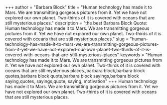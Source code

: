 +++
author = "Barbara Block"
title = "Human technology has made it to Mars. We are transmitting gorgeous pictures from it. Yet we have not explored our own planet. Two-thirds of it is covered with oceans that are still mysterious places."
description = "the best Barbara Block Quote: Human technology has made it to Mars. We are transmitting gorgeous pictures from it. Yet we have not explored our own planet. Two-thirds of it is covered with oceans that are still mysterious places."
slug = "human-technology-has-made-it-to-mars-we-are-transmitting-gorgeous-pictures-from-it-yet-we-have-not-explored-our-own-planet-two-thirds-of-it-is-covered-with-oceans-that-are-still-mysterious-places"
keywords = "Human technology has made it to Mars. We are transmitting gorgeous pictures from it. Yet we have not explored our own planet. Two-thirds of it is covered with oceans that are still mysterious places.,barbara block,barbara block quotes,barbara block quote,barbara block sayings,barbara block saying,quotes, sayings,quote, saying, motivation"
+++
Human technology has made it to Mars. We are transmitting gorgeous pictures from it. Yet we have not explored our own planet. Two-thirds of it is covered with oceans that are still mysterious places.
